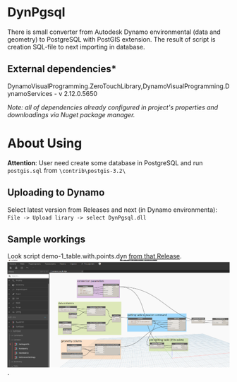 # DynPgsql
There is small converter from Autodesk Dynamo environmental (data and geometry) to PostgreSQL with PostGIS extension. The result of script is creation SQL-file to next importing in database.


## External dependencies*
DynamoVisualProgramming.ZeroTouchLibrary,DynamoVisualProgramming.DynamoServices - v 2.12.0.5650 

*Note: all of dependencies already configured in project's properties and downloadings via Nuget package manager.*

# About Using
**Attention**: User need create some database in PostgreSQL and run `postgis.sql` from `\contrib\postgis-3.2\`

## Uploading to Dynamo
Select latest version from  Releases and next (in Dynamo environmenta): ```File -> Upload lirary -> select DynPgsql.dll```

## Sample workings
Look script demo-1_table.with.points.dyn [from that Release](https://github.com/GeorgGrebenyuk/DynPgsql/releases/tag/v1.0.1).
![sample_screen](/docs/image-1.png).
